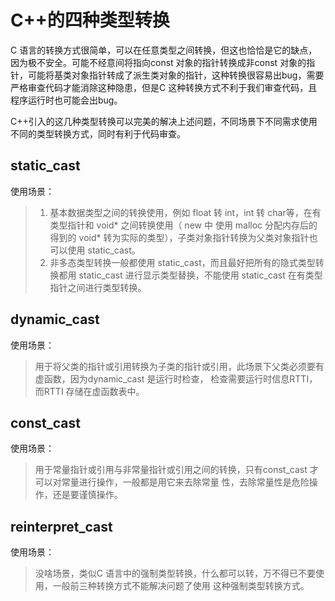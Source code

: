 # C++的四种类型转换

C 语言的转换方式很简单，可以在任意类型之间转换，但这也恰恰是它的缺点，因为极不安全。可能不经意间将指向const 对象的指针转换成非const 对象的指针，可能将基类对象指针转成了派生类对象的指针，这种转换很容易出bug，需要严格审查代码才能消除这种隐患，但是C 这种转换方式不利于我们审查代码，且程序运行时也可能会出bug。

C++引入的这几种类型转换可以完美的解决上述问题，不同场景下不同需求使用不同的类型转换方式，同时有利于代码审查。

## static_cast

使用场景：

> 1. 基本数据类型之间的转换使用，例如 float 转 int，int 转 char等，在有类型指针和 void* 之间转换使用（ new 中 使用 malloc 分配内存后的得到的 void* 转为实际的类型），子类对象指针转换为父类对象指针也可以使用 static_cast。
> 2. 非多态类型转换一般都使用 static_cast，而且最好把所有的隐式类型转换都用 static_cast 进行显示类型替换，不能使用  static_cast 在有类型指针之间进行类型转换。

## dynamic_cast

使用场景：

> 用于将父类的指针或引用转换为子类的指针或引用，此场景下父类必须要有虚函数，因为dynamic_cast 是运行时检查，
> 检查需要运行时信息RTTI，而RTTI 存储在虚函数表中。

## const_cast

使用场景：

> 用于常量指针或引用与非常量指针或引用之间的转换，只有const_cast 才可以对常量进行操作，一般都是用它来去除常量
> 性，去除常量性是危险操作，还是要谨慎操作。

## reinterpret_cast

使用场景：

> 没啥场景，类似C 语言中的强制类型转换，什么都可以转，万不得已不要使用，一般前三种转换方式不能解决问题了使用
> 这种强制类型转换方式。